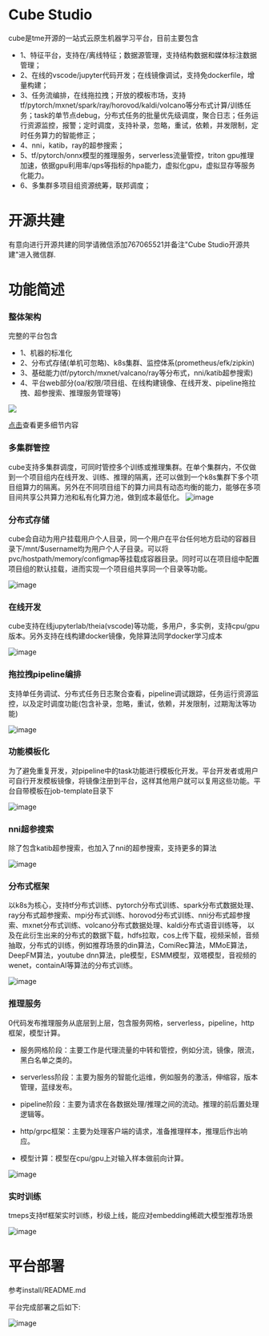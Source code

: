 # Cube Studio

cube是tme开源的一站式云原生机器学习平台，目前主要包含
 - 1、特征平台，支持在/离线特征；数据源管理，支持结构数据和媒体标注数据管理；
 - 2、在线的vscode/jupyter代码开发；在线镜像调试，支持免dockerfile，增量构建；
 - 3、任务流编排，在线拖拉拽；开放的模板市场，支持tf/pytorch/mxnet/spark/ray/horovod/kaldi/volcano等分布式计算/训练任务；task的单节点debug，分布式任务的批量优先级调度，聚合日志；任务运行资源监控，报警；定时调度，支持补录，忽略，重试，依赖，并发限制，定时任务算力的智能修正；
 - 4、nni，katib，ray的超参搜索；
 - 5、tf/pytorch/onnx模型的推理服务，serverless流量管控，triton gpu推理加速，依据gpu利用率/qps等指标的hpa能力，虚拟化gpu，虚拟显存等服务化能力。
 - 6、多集群多项目组资源统筹，联邦调度；

# 开源共建

有意向进行开源共建的同学请微信添加767065521并备注"Cube Studio开源共建"进入微信群.

# 功能简述

### 整体架构

完整的平台包含
 - 1、机器的标准化
 - 2、分布式存储(单机可忽略)、k8s集群、监控体系(prometheus/efk/zipkin)
 - 3、基础能力(tf/pytorch/mxnet/valcano/ray等分布式，nni/katib超参搜索)
 - 4、平台web部分(oa/权限/项目组、在线构建镜像、在线开发、pipeline拖拉拽、超参搜索、推理服务管理等)

[![](./docs/example/pic/infra.jpg)](https://blog.csdn.net/luanpeng825485697/article/details/123619334)

[点击](https://blog.csdn.net/luanpeng825485697/article/details/123619334)查看更多细节内容

### 多集群管控

cube支持多集群调度，可同时管控多个训练或推理集群。在单个集群内，不仅做到一个项目组内在线开发、训练、推理的隔离，还可以做到一个k8s集群下多个项目组算力的隔离。另外在不同项目组下的算力间具有动态均衡的能力，能够在多项目间共享公共算力池和私有化算力池，做到成本最低化。
![image](./docs/example/pic/mul_k8s.png)

### 分布式存储

cube会自动为用户挂载用户个人目录，同一个用户在平台任何地方启动的容器目录下/mnt/$username均为用户个人子目录。可以将pvc/hostpath/memory/configmap等挂载成容器目录。同时可以在项目组中配置项目组的默认挂载，进而实现一个项目组共享同一个目录等功能。

![image](./docs/example/pic/storage.png)

### 在线开发

cube支持在线jupyterlab/theia(vscode)等功能，多用户，多实例，支持cpu/gpu版本。另外支持在线构建docker镜像，免除算法同学docker学习成本

![image](./docs/example/pic/debug.png)

### 拖拉拽pipeline编排

支持单任务调试、分布式任务日志聚合查看，pipeline调试跟踪，任务运行资源监控，以及定时调度功能(包含补录，忽略，重试，依赖，并发限制，过期淘汰等功能)

![image](./docs/example/pic/pipeline_edit.png)

### 功能模板化

为了避免重复开发，对pipeline中的task功能进行模板化开发。平台开发者或用户可自行开发模板镜像，将镜像注册到平台，这样其他用户就可以复用这些功能。平台自带模板在job-template目录下

![image](./docs/example/pic/job_template.png)

### nni超参搜索

除了包含katib超参搜索，也加入了nni的超参搜索，支持更多的算法

![image](./docs/example/pic/nni.png)

### 分布式框架

以k8s为核心，支持tf分布式训练、pytorch分布式训练、spark分布式数据处理、ray分布式超参搜索、mpi分布式训练、horovod分布式训练、nni分布式超参搜索、mxnet分布式训练、volcano分布式数据处理、kaldi分布式语音训练等，
以及在此衍生出来的分布式的数据下载，hdfs拉取，cos上传下载，视频采帧，音频抽取，分布式的训练，例如推荐场景的din算法，ComiRec算法，MMoE算法，DeepFM算法，youtube dnn算法，ple模型，ESMM模型，双塔模型，音视频的wenet，containAI等算法的分布式训练。

![image](./docs/example/pic/distributed.png)

### 推理服务

0代码发布推理服务从底层到上层，包含服务网格，serverless，pipeline，http框架，模型计算。

 - 服务网格阶段：主要工作是代理流量的中转和管控，例如分流，镜像，限流，黑白名单之类的。

 - serverless阶段：主要为服务的智能化运维，例如服务的激活，伸缩容，版本管理，蓝绿发布。

 - pipeline阶段：主要为请求在各数据处理/推理之间的流动。推理的前后置处理逻辑等。

 - http/grpc框架：主要为处理客户端的请求，准备推理样本，推理后作出响应。

 - 模型计算：模型在cpu/gpu上对输入样本做前向计算。

![image](./docs/example/pic/service.png)

### 实时训练

tmeps支持tf框架实时训练，秒级上线，能应对embedding稀疏大模型推荐场景

![image](./docs/example/pic/tmeps.png)

# 平台部署

参考install/README.md

平台完成部署之后如下:

![image](./docs/example/pic/pipeline.png)




